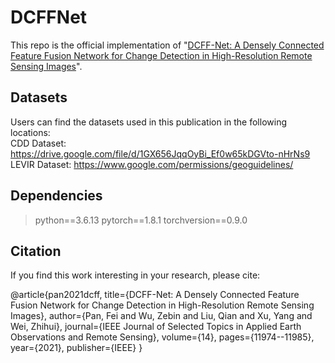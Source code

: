# DCFFNet
This repo is the official implementation of "[DCFF-Net: A Densely Connected Feature Fusion Network for Change Detection in High-Resolution Remote Sensing Images](https://ieeexplore.ieee.org/abstract/document/9622163/)".
## Datasets
Users can find the datasets used in this publication in the following locations:  
CDD Dataset: https://drive.google.com/file/d/1GX656JqqOyBi_Ef0w65kDGVto-nHrNs9  
LEVIR Dataset: https://www.google.com/permissions/geoguidelines/  
## Dependencies
> python==3.6.13 pytorch==1.8.1 torchversion==0.9.0
## Citation
If you find this work interesting in your research, please cite:

@article{pan2021dcff,
  title={DCFF-Net: A Densely Connected Feature Fusion Network for Change Detection in High-Resolution Remote Sensing Images},
  author={Pan, Fei and Wu, Zebin and Liu, Qian and Xu, Yang and Wei, Zhihui},
  journal={IEEE Journal of Selected Topics in Applied Earth Observations and Remote Sensing},
  volume={14},
  pages={11974--11985},
  year={2021},
  publisher={IEEE}
}
